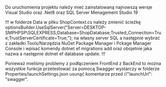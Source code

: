 Do uruchomienia projektu należy mieć zainstalowaną najnowszą wersje Visual Studio oraz .Net8 oraz SQL Server Menagement Studio 19

!!!  w folderze Data w pliku ShopContext.cs należy zmienić ścieżkę optionsBuilder.UseSqlServer("Server=DESKTOP-SMPHPSP\\SQLEXPRESS;Database=ShopDatabase;Trusted_Connection=True;TrustServerCertificate=True;"); na własny server SQL a następnie wybrać z zakładki Tools/Narzędzia NuGet Package Manager i Pckage Manager Console i wpisać komendy dotnet ef migrations add oraz obojetnie jaka nazwa a następnie dotnet ef database update. !!!

Ponieważ mieliśmy problemy z podłączeniem FrontEnd z BackEnd to można wszystkie funkcje przetestować za pomocą Swagger wystarczy w folderze Properties/launchSettings.json usunąć komentarze przed //"launchUrl": "swagger".

